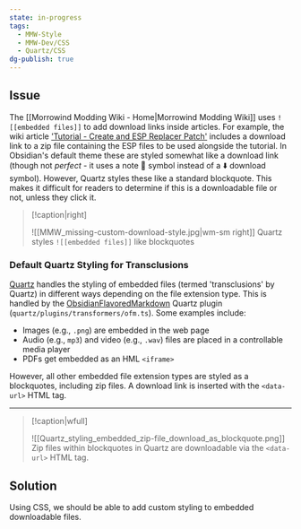```yaml
---
state: in-progress
tags:
  - MMW-Style
  - MMW-Dev/CSS
  - Quartz/CSS
dg-publish: true
---
```

## Issue

The [[Morrowind Modding Wiki - Home|Morrowind Modding Wiki]] uses `![[embedded files]]` to add download links inside articles. For example, the wiki article ['Tutorial - Create and ESP Replacer Patch'](https://morrowind-modding.github.io/Guides/Patches/Tutorial---Create-an-ESP-Replacer-Patch) includes a download link to a zip file containing the ESP files to be used alongside the tutorial. In Obsidian's default theme these are styled somewhat like a download link (though not _perfect_ - it uses a note 📄 symbol instead of a ⬇️ download symbol). However, Quartz styles these like a standard blockquote. This makes it difficult for readers to determine if this is a downloadable file or not, unless they click it.

> [!caption|right]
> 
> ![[MMW_missing-custom-download-style.jpg|wm-sm right]]
> Quartz styles `![[embedded files]]` like blockquotes

### Default Quartz Styling for Transclusions

[Quartz](https://quartz.jzhao.xyz/) handles the styling of embedded files (termed 'transclusions' by Quartz) in different ways depending on the file extension type. This is handled by the [ObsidianFlavoredMarkdown](https://quartz.jzhao.xyz/plugins/ObsidianFlavoredMarkdown) Quartz plugin (`quartz/plugins/transformers/ofm.ts`). Some examples include:
- Images (e.g., `.png`) are embedded in the web page
- Audio (e.g., `mp3`) and video (e.g., `.wav`) files are placed in a controllable media player
- PDFs get embedded as an HML `<iframe>`

However, all other embedded file extension types are styled as a blockquotes, including zip files. A download link is inserted with the `<data-url>` HTML tag.

---

> [!caption|wfull]
> 
> ![[Quartz_styling_embedded_zip-file_download_as_blockquote.png]]
> Zip files within blockquotes in Quartz are downloadable via the `<data-url>` HTML tag.

## Solution

Using CSS, we should be able to add custom styling to embedded downloadable files.